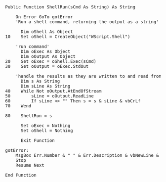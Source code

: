 <pre>
Public Function ShellRun(sCmd As String) As String
    
    On Error GoTo gotError
    'Run a shell command, returning the output as a string'

      Dim oShell As Object
10    Set oShell = CreateObject("WScript.Shell")

    'run command'
      Dim oExec As Object
      Dim oOutput As Object
20    Set oExec = oShell.Exec(sCmd)
30    Set oOutput = oExec.StdOut

    'handle the results as they are written to and read from the StdOut object'
      Dim s As String
      Dim sLine As String
40    While Not oOutput.AtEndOfStream
50        sLine = oOutput.ReadLine
60        If sLine <> "" Then s = s & sLine & vbCrLf
70    Wend

80    ShellRun = s
      
      Set oExec = Nothing
      Set oShell = Nothing

      Exit Function
      
gotError:
    MsgBox Err.Number & " " & Err.Description & vbNewLine & vbNewLine & "Error on line: " & Erl, Title:="ShellRun"
    Stop
    Resume Next
      
End Function
</pre>
